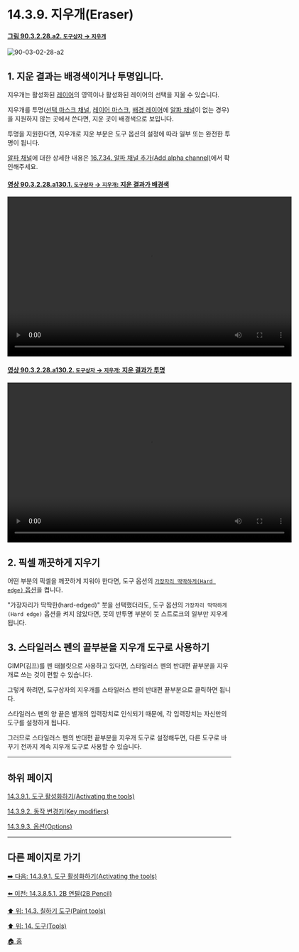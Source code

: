 # 14.3.9. 지우개(Eraser)

<a id="90-03-02-28-a2"></a>

#### [그림 90.3.2.28.a2. `도구상자` → `지우개`](./90-03-02-28-eraser.md#90-03-02-28-a2)
![90-03-02-28-a2](https://github.com/wonder13662/gimp/assets/15767104/8e448288-3d80-449d-ac03-89757a056a1b)

<a id="14-03-09-s1"></a>

## 1. 지운 결과는 배경색이거나 투명입니다.
지우개는 활성화된 [레이어](./19-glossaryx-layer.md)의 영역이나 활성화된 레이어의 선택을 지울 수 있습니다.

지우개를 투명([선택 마스크 채널](./19-glossaryx-selection_mask.md), [레이어 마스크](./19-glossaryx-layer_mask.md), [배경 레이어](./19-glossaryx-background_layer.md)에 [알파 채널](./19-glossaryx-alpha_channel.md)이 없는 경우)을 지원하지 않는 곳에서 쓴다면, 지운 곳이 배경색으로 보입니다.

투명을 지원한다면, 지우개로 지운 부분은 도구 옵션의 설정에 따라 일부 또는 완전한 투명이 됩니다.

[알파 채널](./19-glossaryx-alpha_channel.md)에 대한 상세한 내용은 [16.7.34. 알파 채널 추가(Add alpha channel)](./16-07-34-add_alpha_channel.md)에서 확인해주세요.

<a id="90-03-02-28-a130-01"></a>

#### [영상 90.3.2.28.a130.1. `도구상자` → `지우개`: 지운 결과가 배경색](./90-03-02-28-eraser.md#90-03-02-28-a130-01)
<video controls="controls" width="640" height="360" src="https://github.com/wonder13662/gimp/assets/15767104/cf62f8fe-d3ca-49da-b44a-23762e88ea7d"></video>

<a id="90-03-02-28-a130-02"></a>

#### [영상 90.3.2.28.a130.2. `도구상자` → `지우개`: 지운 결과가 투명](./90-03-02-28-eraser.md#90-03-02-28-a130-02)
<video controls="controls" width="640" height="360" src="https://github.com/wonder13662/gimp/assets/15767104/0bc9e572-e1b1-4b86-9f86-2ba7054145f5"></video>

<a id="14-03-09-s2"></a>

## 2. 픽셀 깨끗하게 지우기
어떤 부분의 픽셀을 깨끗하게 지워야 한다면, 도구 옵션의 [`가장자리 딱딱하게(Hard edge)` 옵션](./14-03-09-03-options.md#14-03-09-03-s16)을 켭니다.

"가장자리가 딱딱한(hard-edged)" 붓을 선택했더라도, 도구 옵션의 `가장자리 딱딱하게(Hard edge)` 옵션을 켜지 않았다면, 붓의 반투명 부분이 붓 스트로크의 일부만 지우게 됩니다.

<a id="14-03-09-s3"></a>

## 3. 스타일러스 펜의 끝부분을 지우개 도구로 사용하기
GIMP(김프)를 펜 태블릿으로 사용하고 있다면, 스타일러스 펜의 반대편 끝부분을 지우개로 쓰는 것이 편할 수 있습니다. 

그렇게 하려면, 도구상자의 지우개를 스타일러스 펜의 반대편 끝부분으로 클릭하면 됩니다.

스타일러스 펜의 양 끝은 별개의 입력장치로 인식되기 때문에, 각 입력장치는 자신만의 도구를 설정하게 됩니다.

그러므로 스타일러스 펜의 반대편 끝부분을 지우개 도구로 설정해두면, 다른 도구로 바꾸기 전까지 계속 지우개 도구로 사용할 수 있습니다.

***

## 하위 페이지

[14.3.9.1. 도구 활성화하기(Activating the tools)](./14-03-09-01-activating_the_tool.md)

[14.3.9.2. 동작 변경키(Key modifiers)](./14-03-09-02-key_modifiers.md)

[14.3.9.3. 옵션(Options)](./14-03-09-03-options.md)

***

## 다른 페이지로 가기

[➡️ 다음: 14.3.9.1. 도구 활성화하기(Activating the tools)](./14-03-09-01-activating_the_tool.md)

[⬅️ 이전: 14.3.8.5.1. 2B 연필(2B Pencil)](./14-03-08-05-01-2b_pencil.md)

[⬆️ 위: 14.3. 칠하기 도구(Paint tools)](./14-03-00-paint_tools.md)

[⬆️ 위: 14. 도구(Tools)](./14-00-tools.md)

[🏠 홈](./00-home.md)
